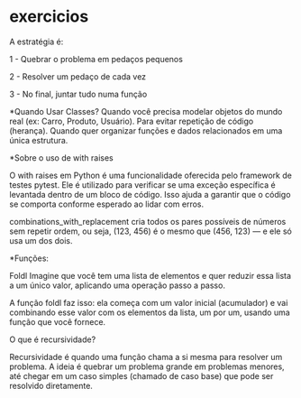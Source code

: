 # exercicios

A estratégia é:

1 - Quebrar o problema em pedaços pequenos

2 - Resolver um pedaço de cada vez

3 - No final, juntar tudo numa função


*Quando Usar Classes?
Quando você precisa modelar objetos do mundo real (ex: Carro, Produto, Usuário).
Para evitar repetição de código (herança).
Quando quer organizar funções e dados relacionados em uma única estrutura.


*Sobre o uso de with raises

O with raises em Python é uma funcionalidade oferecida pelo framework
 de testes pytest. Ele é utilizado para verificar se uma exceção específica
  é levantada dentro de um bloco de código.
Isso ajuda a garantir que o código se comporta conforme esperado ao lidar
com erros.



combinations_with_replacement cria todos os pares possíveis de números sem
repetir ordem, ou seja, (123, 456) é o mesmo que (456, 123) — e ele só usa um dos dois.


*Funções:

 Foldl
Imagine que você tem uma lista de elementos e quer reduzir essa lista
a um único valor, aplicando uma operação passo a passo.

A função foldl
faz isso: ela começa com um valor inicial (acumulador) e vai combinando
esse valor com os elementos da lista, um por um, usando uma função
 que você fornece.

 O que é recursividade?

Recursividade é quando uma função chama a si mesma para resolver um problema.
A ideia é quebrar um problema grande em problemas menores, até chegar em um caso simples (chamado de caso base) que pode ser resolvido diretamente.